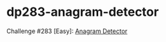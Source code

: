 # dp283-anagram-detector

Challenge #283 [Easy]: [Anagram Detector](https://www.reddit.com/r/dailyprogrammer/comments/52enht/20160912_challenge_283_easy_anagram_detector/)
